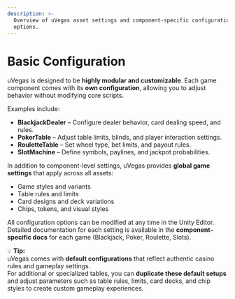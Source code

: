 ```yaml
---
description: >-
  Overview of uVegas asset settings and component-specific configuration
  options.
---
```


# Basic Configuration

uVegas is designed to be **highly modular and customizable**. Each game component comes with its **own configuration**, allowing you to adjust behavior without modifying core scripts.

Examples include:

* **BlackjackDealer** – Configure dealer behavior, card dealing speed, and rules.
* **PokerTable** – Adjust table limits, blinds, and player interaction settings.
* **RouletteTable** – Set wheel type, bet limits, and payout rules.
* **SlotMachine** – Define symbols, paylines, and jackpot probabilities.

In addition to component-level settings, uVegas provides **global game settings** that apply across all assets:

* Game styles and variants
* Table rules and limits
* Card designs and deck variations
* Chips, tokens, and visual styles

All configuration options can be modified at any time in the Unity Editor. Detailed documentation for each setting is available in the **component-specific docs** for each game (Blackjack, Poker, Roulette, Slots).

💡 **Tip:**\
uVegas comes with **default configurations** that reflect authentic casino rules and gameplay settings.\
For additional or specialized tables, you can **duplicate these default setups** and adjust parameters such as table rules, limits, card decks, and chip styles to create custom gameplay experiences.
